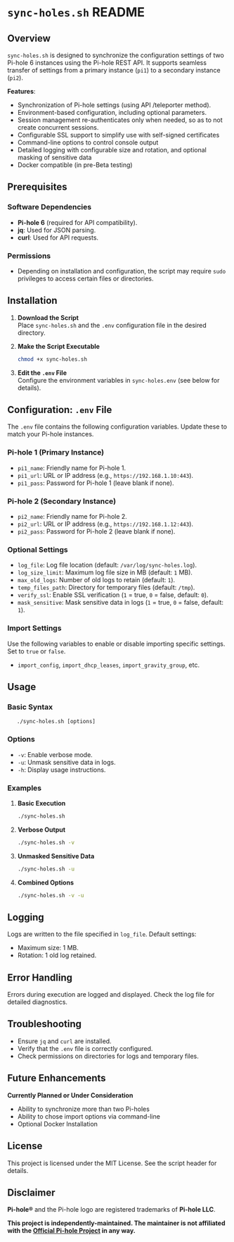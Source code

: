 # `sync-holes.sh` README

## Overview

`sync-holes.sh` is designed to synchronize the configuration settings of two Pi-hole 6 instances using the Pi-hole REST API. It supports seamless transfer of settings from a primary instance (`pi1`) to a secondary instance (`pi2`).

**Features**:
- Synchronization of Pi-hole settings (using API /teleporter method).
- Environment-based configuration, including optional parameters.
- Session management re-authenticates only when needed, so as to not create concurrent sessions.
- Configurable SSL support to simplify use with self-signed certificates
- Command-line options to control console output
- Detailed logging with configurable size and rotation, and optional masking of sensitive data
- Docker compatible (in pre-Beta testing)

## Prerequisites

### Software Dependencies
- **Pi-hole 6** (required for API compatibility).
- **jq**: Used for JSON parsing.
- **curl**: Used for API requests.

### Permissions
- Depending on installation and configuration, the script may require `sudo` privileges to access certain files or directories.

## Installation

1. **Download the Script**  
   Place `sync-holes.sh` and the `.env` configuration file in the desired directory.

2. **Make the Script Executable**  
   ```bash
   chmod +x sync-holes.sh

3. **Edit the `.env` File**  
   Configure the environment variables in `sync-holes.env` (see below for details).

## Configuration: `.env` File

The `.env` file contains the following configuration variables. Update these to match your Pi-hole instances.

### Pi-hole 1 (Primary Instance)
- `pi1_name`: Friendly name for Pi-hole 1.
- `pi1_url`: URL or IP address (e.g., `https://192.168.1.10:443`).
- `pi1_pass`: Password for Pi-hole 1 (leave blank if none).

### Pi-hole 2 (Secondary Instance)
- `pi2_name`: Friendly name for Pi-hole 2.
- `pi2_url`: URL or IP address (e.g., `https://192.168.1.12:443`).
- `pi2_pass`: Password for Pi-hole 2 (leave blank if none).

### Optional Settings
- `log_file`: Log file location (default: `/var/log/sync-holes.log`).
- `log_size_limit`: Maximum log file size in MB (default: `1` MB).
- `max_old_logs`: Number of old logs to retain (default: `1`).
- `temp_files_path`: Directory for temporary files (default: `/tmp`).
- `verify_ssl`: Enable SSL verification (`1` = true, `0` = false, default: `0`).
- `mask_sensitive`: Mask sensitive data in logs (`1` = true, `0` = false, default: `1`).

### Import Settings
Use the following variables to enable or disable importing specific settings. Set to `true` or `false`.

- `import_config`, `import_dhcp_leases`, `import_gravity_group`, etc.

## Usage

### Basic Syntax    
       ./sync-holes.sh [options]

   
### Options
- `-v`: Enable verbose mode.
- `-u`: Unmask sensitive data in logs.
- `-h`: Display usage instructions.

### Examples
1. **Basic Execution**
   ```bash
   ./sync-holes.sh

2. **Verbose Output**
   ```bash
   ./sync-holes.sh -v

3. **Unmasked Sensitive Data**
   ```bash
   ./sync-holes.sh -u

4. **Combined Options**
   ```bash
   ./sync-holes.sh -v -u

## Logging

Logs are written to the file specified in `log_file`. Default settings:
- Maximum size: 1 MB.
- Rotation: 1 old log retained.

## Error Handling

Errors during execution are logged and displayed. Check the log file for detailed diagnostics.

## Troubleshooting

- Ensure `jq` and `curl` are installed.
- Verify that the `.env` file is correctly configured.
- Check permissions on directories for logs and temporary files.

## Future Enhancements 
**Currently Planned or Under Consideration**
- Ability to synchronize more than two Pi-holes
- Ability to chose import options via command-line
- Optional Docker Installation 

## License

This project is licensed under the MIT License. See the script header for details.

## Disclaimer

**Pi-hole®**  and the Pi-hole logo are registered trademarks of **Pi-hole LLC**.

**This project is independently-maintained. The maintainer is not affiliated with the [Official Pi-hole Project](https://github.com/pi-hole) in any way.**







